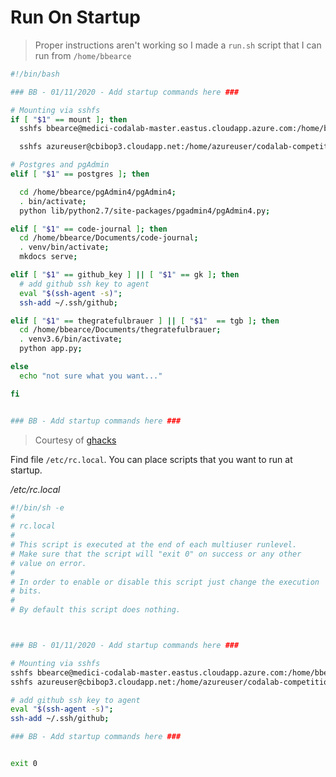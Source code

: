 # Run On Startup


> Proper instructions aren't working so I made a ```run.sh``` script that I can run from ```/home/bbearce```
```bash
#!/bin/bash

### BB - 01/11/2020 - Add startup commands here ###

# Mounting via sshfs
if [ "$1" == mount ]; then
  sshfs bbearce@medici-codalab-master.eastus.cloudapp.azure.com:/home/bbearce/src/MedICI/codalab-competitions /home/bbearce/mounts/medici;

  sshfs azureuser@cbibop3.cloudapp.net:/home/azureuser/codalab-competitions /home/bbearce/mounts/cbibop3;

# Postgres and pgAdmin
elif [ "$1" == postgres ]; then

  cd /home/bbearce/pgAdmin4/pgAdmin4;
  . bin/activate;
  python lib/python2.7/site-packages/pgadmin4/pgAdmin4.py;

elif [ "$1" == code-journal ]; then
  cd /home/bbearce/Documents/code-journal;
  . venv/bin/activate;
  mkdocs serve;

elif [ "$1" == github_key ] || [ "$1" == gk ]; then
  # add github ssh key to agent
  eval "$(ssh-agent -s)";
  ssh-add ~/.ssh/github;

elif [ "$1" == thegratefulbrauer ] || [ "$1"  == tgb ]; then
  cd /home/bbearce/Documents/thegratefulbrauer;
  . venv3.6/bin/activate;
  python app.py;

else
  echo "not sure what you want..."

fi


### BB - Add startup commands here ###
```


> Courtesy of [ghacks](https://www.ghacks.net/2009/04/04/get-to-know-linux-the-etcinitd-directory/)

Find file ```/etc/rc.local```. You can place scripts that you want to run at startup.

*/etc/rc.local*
```bash
#!/bin/sh -e
#
# rc.local
#
# This script is executed at the end of each multiuser runlevel.
# Make sure that the script will "exit 0" on success or any other
# value on error.
#
# In order to enable or disable this script just change the execution
# bits.
#
# By default this script does nothing.



### BB - 01/11/2020 - Add startup commands here ###

# Mounting via sshfs
sshfs bbearce@medici-codalab-master.eastus.cloudapp.azure.com:/home/bbearce/src/MedICI/codalab-competitions /home/bbearce/mounts/medici;
sshfs azureuser@cbibop3.cloudapp.net:/home/azureuser/codalab-competitions /home/bbearce/mounts/cbibop3;

# add github ssh key to agent
eval "$(ssh-agent -s)";
ssh-add ~/.ssh/github;

### BB - Add startup commands here ###


exit 0

```